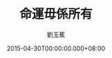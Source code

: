 ---
issue: 119
title: 命運毋係所有
author: 劉玉蕉
language: 大埔
date: 2015-04-30T00:00:00.000+08:00
topic: 懷想
difficulty: 3
wikidata: Q98095951
wikidata_link: https://www.wikidata.org/wiki/Q98095951
author_wikidata_link: https://www.wikidata.org/wiki/Q98096359
author_wikidata: Q98096359
---